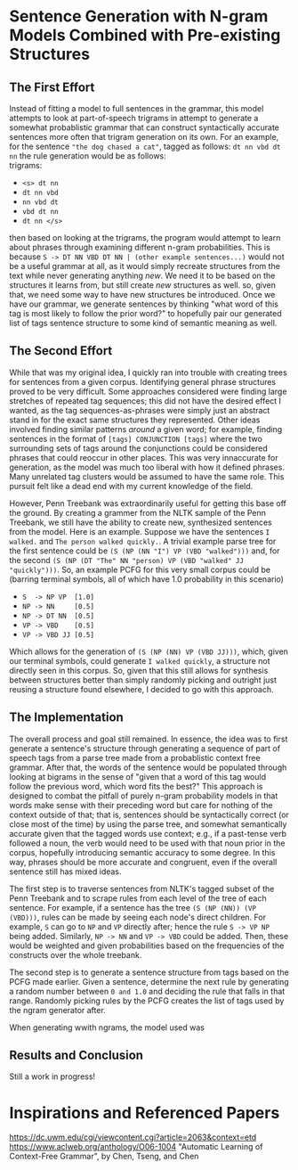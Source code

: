 # Sentence Generation with N-gram Models Combined with Pre-existing Structures

## The First Effort

Instead of fitting a model to full sentences in the grammar, this model
attempts to look at part-of-speech trigrams in attempt to generate a
somewhat probablistic grammar that can construct syntactically accurate
sentences more often that trigram generation on its own. For an example,
for the sentence `"the dog chased a cat"`, tagged as follows: `dt nn vbd
dt nn` the rule generation would be as follows:  
trigrams:
- `<s> dt nn`
- `dt nn vbd`
- `nn vbd dt`
- `vbd dt nn`
- `dt nn </s>`

then based on looking at the trigrams, the program would attempt to learn
about phrases through examining different n-gram probabilities.  This is
because `S -> DT NN VBD DT NN | (other example sentences...)` would not be a
useful grammar at all, as it would simply recreate structures from the text
while never generating anything _new_.  We need it to be based on the
structures it learns from, but still create _new_ structures as well.  so,
given that, we need some way to have new structures be introduced.  Once we
have our grammar, we generate sentences by thinking "what word of this tag
is most likely to follow the prior word?" to hopefully pair our generated
list of tags sentence structure to some kind of semantic meaning as well.  

## The Second Effort
While that was my original idea, I quickly ran into trouble with creating
trees for sentences from a given corpus. Identifying general phrase
structures proved to be very difficult. Some approaches considered were
finding large stretches of repeated tag sequences; this did not have the
desired effect I wanted, as the tag sequences-as-phrases were simply just an
abstract stand in for the exact same structures they represented. Other
ideas involved finding similar patterns _around_ a given word; for example,
finding sentences in the format of `[tags] CONJUNCTION [tags]` where the two
surrounding sets of tags around the conjunctions could be considered phrases
that could reoccur in other places. This was very innaccurate for
generation, as the model was much too liberal with how it defined phrases.
Many unrelated tag clusters would be assumed to have the same role. This
pursuit felt like a dead end with my current knowledge of the field.

However, Penn Treebank was extraordinarily useful for getting this base off
the ground.  By creating a grammer from the NLTK sample of the Penn
Treebank, we still have the ability to create new, synthesized sentences
from the model. Here is an example.  Suppose we have the sentences `I
walked.` and `The person walked quickly.`.  A trivial example parse tree for
the first sentence could be `(S (NP (NN "I") VP (VBD "walked")))` and, for
the second `(S (NP (DT "The" NN "person) VP (VBD "walked" JJ "quickly")))`.
So, an example PCFG for this very small corpus could be (barring terminal
symbols, all of which have 1.0 probability in this scenario)  
- `S  -> NP VP  [1.0]`
- `NP -> NN     [0.5]`
- `NP -> DT NN  [0.5]`
- `VP -> VBD    [0.5]`
- `VP -> VBD JJ [0.5]`

Which allows for the generation of `(S (NP (NN) VP (VBD JJ)))`, which, given
our terminal symbols, could generate `I walked quickly`, a structure not
directly seen in this corpus. So, given that this still allows for synthesis
between structures better than simply randomly picking and outright just
reusing a structure found elsewhere, I decided to go with this approach.

## The Implementation

The overall process and goal still remained. In essence, the idea was to
first generate a sentence's structure through generating a sequence of part
of speech tags from a parse tree made from a probablistic context free
grammar. After that, the words of the sentence would be populated through
looking at bigrams in the sense of "given that a word of this tag would
follow the previous word, which word fits the best?" This approach is
designed to combat the pitfall of purely n-gram probability models in that
words make sense with their preceding word but care for nothing of the
context outside of that; that is, sentences should be syntactically correct
(or close most of the time) by using the parse tree, and somewhat
semantically accurate given that the tagged words use context; e.g., if a
past-tense verb followed a noun, the verb would need to be used with that
noun prior in the corpus, hopefully introducing semantic accuracy to some
degree. In this way, phrases should be more accurate and congruent, even if
the overall sentence still has mixed ideas.
  
The first step is to traverse sentences from NLTK's tagged subset of the
Penn Treebank and to scrape rules from each level of the tree of each
sentence. For example, if a sentence has the tree `(S (NP (NN)) (VP
(VBD)))`, rules can be made by seeing each node's direct children. For
example, `S` can go to `NP` and `VP` directly after; hence the rule `S -> VP
NP` being added. Similarly, `NP -> NN` and `VP -> VBD` could be added. Then,
these would be weighted and given probabilities based on the frequencies of
the constructs over the whole treebank.
  
The second step is to generate a sentence structure from tags based on the
PCFG made earlier. Given a sentence, determine the next rule by generating a
random number between `0 and 1.0` and deciding the rule that falls in that
range. Randomly picking rules by the PCFG creates the list of tags used by
the ngram generator after.
  
When generating wwith ngrams, the model used was 

## Results and Conclusion

Still a work in progress! 

# Inspirations and Referenced Papers
https://dc.uwm.edu/cgi/viewcontent.cgi?article=2063&context=etd
https://www.aclweb.org/anthology/O06-1004
"Automatic Learning of Context-Free Grammar", by Chen, Tseng, and Chen

